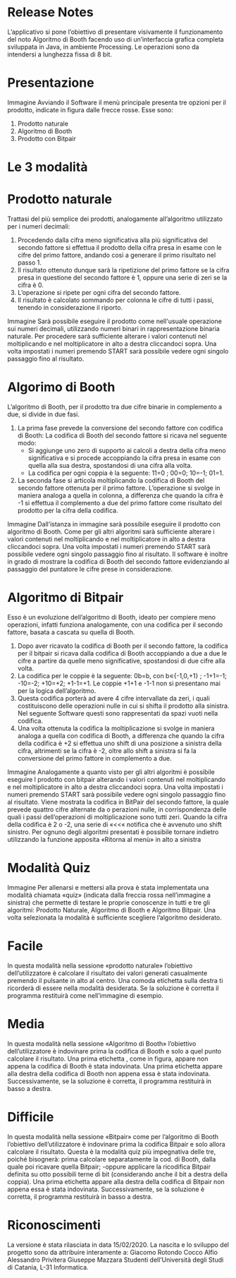 # Release Notes
L’applicativo si pone l’obiettivo di presentare visivamente il funzionamento del noto Algoritmo di Booth facendo uso di un’interfaccia grafica completa sviluppata in Java, in ambiente Processing. Le operazioni sono da  intendersi a lunghezza fissa di 8 bit.
# Presentazione

Immagine
Avviando il Software il menù principale presenta tre opzioni per il prodotto, indicate in figura dalle frecce rosse.
Esse sono:
1. Prodotto naturale
2. Algoritmo di Booth
3. Prodotto con Bitpair

# Le 3 modalità
# Prodotto naturale
Trattasi del più semplice dei prodotti, analogamente all’algoritmo utilizzato per i numeri decimali:
1. Procedendo dalla cifra meno significativa alla più significativa del secondo fattore si effettua il prodotto della cifra presa in esame con le cifre del primo fattore, andando così a generare il primo risultato nel passo 1.
2. Il risultato ottenuto dunque sarà la ripetizione del primo fattore se la cifra presa in questione del secondo fattore è 1, oppure una serie di zeri se la cifra è 0.
3. L’operazione si ripete per ogni cifra del secondo fattore.
4. Il risultato è calcolato sommando per colonna le cifre di tutti i passi, tenendo in considerazione il riporto.

Immagine
Sarà possibile eseguire il prodotto come nell'usuale operazione sui numeri decimali, utilizzando numeri binari in rappresentazione binaria naturale. Per procedere sarà sufficiente alterare i valori contenuti nel moltiplicando
e nel moltiplicatore in alto a destra cliccandoci sopra. 
Una volta impostati i numeri premendo START sarà possibile vedere ogni singolo passaggio fino al risultato.

# Algorimo di Booth
L’algoritmo di Booth, per il prodotto tra due cifre binarie in complemento a due, si divide in due fasi.
1. La prima fase prevede la conversione del secondo fattore con codifica di Booth:
La codifica di Booth del secondo fattore si ricava nel seguente modo:
    - Si aggiunge uno zero di supporto ai calcoli a destra della cifra meno significativa e si procede accoppiando la cifra presa in esame con quella alla sua destra, spostandosi di una cifra alla volta.
    - La codifica per ogni coppia è la seguente: 11=0 ; 00=0; 10=-1; 01=1.
2. La seconda fase si articola moltiplicando la codifica di Booth del secondo fattore ottenuta per il primo fattore. L’operazione si svolge in maniera analoga a quella in colonna, a differenza che quando la cifra è -1 si effettua il complemento a due del primo fattore come risultato del prodotto per la cifra della codifica.

Immagine
Dall’istanza in immagine sarà possibile eseguire il prodotto con algoritmo di Booth.
Come per gli altri algoritmi sarà sufficiente alterare i valori contenuti nel moltiplicando e nel moltiplicatore in alto a destra cliccandoci sopra. Una volta impostati i numeri premendo START sarà possibile vedere ogni singolo passaggio fino al risultato.
Il software è inoltre in grado di mostrare la codifica di Booth del secondo fattore evidenziando al passaggio del puntatore le cifre prese in considerazione.

# Algoritmo di Bitpair
Esso è un evoluzione dell’algoritmo di Booth, ideato per compiere meno operazioni, infatti funziona analogamente, con una codifica per il secondo fattore, basata a cascata su quella di Booth.
1. Dopo aver ricavato la codifica di Booth per il secondo fattore, la codifica per il bitpair si ricava dalla codifica di Booth accoppiando a due a due le cifre a partire da quelle meno significative, spostandosi di due cifre alla volta.
2. La codifica per le coppie è la seguente: 0b=b, con b∊{-1,0,+1} ; -1+1=-1; -10=-2; +10=+2; +1-1=+1. Le coppie +1+1 e -1-1 non si presentano mai per la logica dell’algoritmo.
3. Questa codifica porterà ad avere 4 cifre intervallate da zeri, i quali costituiscono delle operazioni nulle in cui si shifta il prodotto alla sinistra. Nel seguente Software questi sono rappresentati da spazi vuoti nella codifica.
4. Una volta ottenuta la codifica la moltiplicazione si svolge in maniera analoga a quella con codifica di Booth, a differenza che quando la cifra della codifica è +2 si effettua uno shift di una posizione a sinistra della cifra, altrimenti se la cifra è -2, oltre allo shift a sinistra si fa la conversione del primo fattore in complemento 
a due.

Immagine
Analogamente a quanto visto per gli altri algoritmi è possibile eseguire l prodotto con bitpair alterando i valori contenuti nel moltiplicando e nel moltiplicatore in alto a destra cliccandoci sopra. Una volta impostati i numeri premendo START sarà possibile vedere ogni singolo passaggio fino al risultato.
Viene mostrata la codifica in BitPair del secondo fattore, la quale prevede quattro cifre alternate da o perazioni nulle, in corrispondenza delle quali i passi dell’operazioni di moltiplicazione sono tutti zeri.
Quando la cifra della codifica è 2 o -2, una serie di «<<« notifica che è avvenuto uno shift sinistro.
Per ognuno degli algoritmi presentati è possibile tornare indietro utilizzando la funzione apposita «Ritorna al menù» in alto a sinistra

# Modalità Quiz
Immagine
Per allenarsi e mettersi alla prova è stata implementata una modalità chiamata «quiz» (indicata dalla freccia rossa nell’immagine a sinistra) che permette di testare le proprie conoscenze in tutti e tre gli algoritmi: 
Prodotto Naturale, Algoritmo di Booth e Algoritmo Bitpair.
Una volta selezionata la modalità è sufficiente scegliere l’algoritmo desiderato.

# Facile
In questa modalità nella sessione «prodotto naturale» l’obiettivo dell’utilizzatore è calcolare il risultato dei
valori generati casualmente premendo il pulsante <start> in alto al centro.
Una comoda etichetta sulla destra ti ricorderà di essere nella modalità desiderata.
Se la soluzione è corretta il programma restituirà <OK> come nell’immagine di esempio.
 
# Media
In questa modalità nella sessione «Algoritmo di Booth» l’obiettivo dell’utilizzatore è indovinare prima la codifica di Booth e solo a quel punto calcolare il risultato.
Una prima etichetta <OK>, come in figura, appare non appena la codifica di Booth è stata indovinata.
Una prima etichetta <OK> appare alla destra della codifica di Booth non appena essa è stata indovinata. 
Successivamente, se la soluzione è corretta, il programma restituirà <OK> in basso a destra.

# Difficile
In questa modalità nella sessione «Bitpair» come per l’algoritmo di Booth l’obiettivo dell’utilizzatore è indovinare prima la codifica Bitpair e solo allora calcolare il risultato.
Questa è la modalità quiz più impegnativa delle tre, poiché bisognerà: 
prima calcolare separatamente la cod. di Booth, dalla quale poi ricavare quella Bitpair;
-oppure applicare la ricodifica Bitpair definita su otto possibili terne di bit (considerando anche il bit a destra della coppia).
Una prima etichetta <OK> appare alla destra della codifica di Bitpair non appena essa è stata indovinata. Successivamente, se la soluzione è corretta, il programma restituirà <OK> in basso a destra.

# Riconoscimenti
La versione è stata rilasciata in data 15/02/2020.
La nascita e lo sviluppo del progetto sono da attribuire interamente a:
Giacomo Rotondo Cocco
Alfio Alessandro Privitera
Giuseppe Mazzara
Studenti dell’Università degli Studi di Catania, L-31 Informatica.

